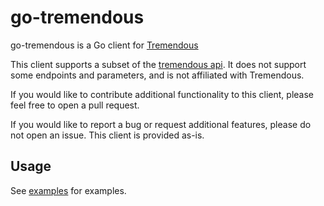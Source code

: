 # go-tremendous

go-tremendous is a Go client for [Tremendous](https://tremendous.com)

This client supports a subset of the [tremendous api](https://developers.tremendous.com/docs/introduction). It does not support some endpoints and parameters, and is not affiliated with Tremendous.

If you would like to contribute additional functionality to this client, please feel free to open a pull request.

If you would like to report a bug or request additional features, please do not open an issue. This client is provided as-is. 

## Usage

See [examples](examples/) for examples.
